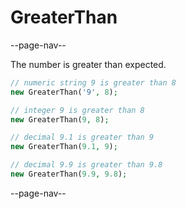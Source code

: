 # GreaterThan

--page-nav--

The number is greater than expected.

```php
// numeric string 9 is greater than 8
new GreaterThan('9', 8);

// integer 9 is greater than 8
new GreaterThan(9, 8);

// decimal 9.1 is greater than 9
new GreaterThan(9.1, 9);

// decimal 9.9 is greater than 9.8
new GreaterThan(9.9, 9.8);
```

--page-nav--
